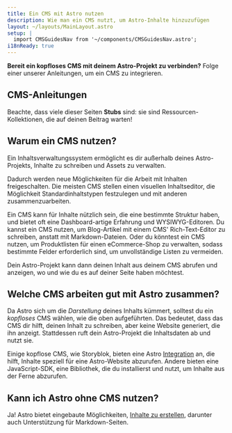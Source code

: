 ```yaml
---
title: Ein CMS mit Astro nutzen
description: Wie man ein CMS nutzt, um Astro-Inhalte hinzuzufügen
layout: ~/layouts/MainLayout.astro
setup: |
  import CMSGuidesNav from '~/components/CMSGuidesNav.astro';
i18nReady: true
---
```


**Bereit ein kopfloses CMS mit deinem Astro-Projekt zu verbinden?** Folge einer unserer Anleitungen, um ein CMS zu integrieren.

## CMS-Anleitungen

<CMSGuidesNav />

Beachte, dass viele dieser Seiten **Stubs** sind: sie sind Ressourcen-Kollektionen, die auf deinen Beitrag warten!

## Warum ein CMS nutzen?

Ein Inhaltsverwaltungssystem ermöglicht es dir außerhalb deines Astro-Projekts, Inhalte zu schreiben und Assets zu verwalten.

Dadurch werden neue Möglichkeiten für die Arbeit mit Inhalten freigeschalten. Die meisten CMS stellen einen visuellen Inhaltseditor, die Möglichkeit Standardinhaltstypen festzulegen und mit anderen zusammenzuarbeiten.

Ein CMS kann für Inhalte nützlich sein, die eine bestimmte Struktur haben, und bietet oft eine Dashboard-artige Erfahrung und WYSIWYG-Editoren. Du kannst ein CMS nutzen, um Blog-Artikel mit einem CMS' Rich-Text-Editor zu schreiben, anstatt mit Markdown-Dateien. Oder du könntest ein CMS nutzen, um Produktlisten für einen eCommerce-Shop zu verwalten, sodass bestimmte Felder erforderlich sind, um unvollständige Listen zu vermeiden.

Dein Astro-Projekt kann dann deinen Inhalt aus deinem CMS abrufen und anzeigen, wo und wie du es auf deiner Seite haben möchtest.

## Welche CMS arbeiten gut mit Astro zusammen?

Da Astro sich um die _Darstellung_ deines Inhalts kümmert, solltest du ein _kopfloses_ CMS wählen, wie die oben aufgeführten. Das bedeutet, dass das CMS dir hilft, deinen Inhalt zu schreiben, aber keine Website generiert, die ihn anzeigt. Stattdessen ruft dein Astro-Projekt die Inhaltsdaten ab und nutzt sie.

Einige kopflose CMS, wie Storyblok, bieten eine Astro [Integration](/de/guides/integrations-guide/) an, die hilft, Inhalte speziell für eine Astro-Website abzurufen. Andere bieten eine JavaScript-SDK, eine Bibliothek, die du installierst und nutzt, um Inhalte aus der Ferne abzurufen.

## Kann ich Astro ohne CMS nutzen?

Ja! Astro bietet eingebaute Möglichkeiten, [Inhalte zu erstellen](/de/guides/content/), darunter auch Unterstützung für Markdown-Seiten.
